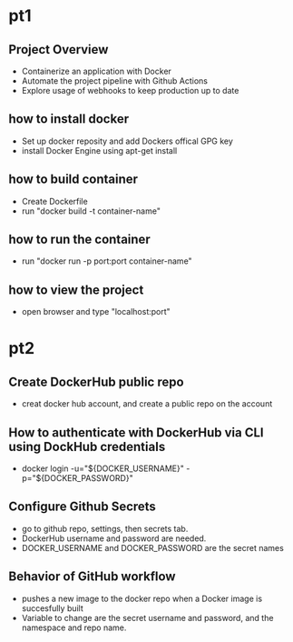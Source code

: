 # pt1
## Project Overview
- Containerize  an application with Docker
- Automate the project pipeline with Github Actions
- Explore usage of webhooks to keep production up to date
## how to install docker 
- Set up docker reposity and add Dockers offical GPG key
- install Docker Engine using apt-get install
## how to build container
- Create Dockerfile 
- run "docker build  -t container-name"
## how to run the container
- run "docker run -p port:port container-name"
## how to view the project
- open browser and type "localhost:port"
# pt2
## Create DockerHub public repo
- creat docker hub account, and create a public repo on the account
## How to authenticate with DockerHub via CLI using DockHub credentials
- docker login -u="${DOCKER_USERNAME}" -p="${DOCKER_PASSWORD}"
## Configure Github Secrets
- go to github repo, settings, then secrets tab. 
- DockerHub username and password are needed.
- DOCKER_USERNAME and DOCKER_PASSWORD are the secret names
## Behavior of GitHub workflow
- pushes a new image to the docker repo when a Docker image is succesfully built
- Variable to change are the secret username and password, and the namespace and repo name.
